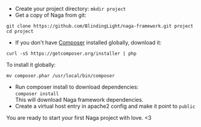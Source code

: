 - Create your project directory: ```mkdir project```  
- Get a copy of Naga from git:  
```
git clone https://github.com/BlindingLight/naga-framework.git project  
cd project
```
- If you don't have [Composer](http://getcomposer.org) installed globally, download it:    
```
curl -sS https://getcomposer.org/installer | php
```    
To install it globally:    
```
mv composer.phar /usr/local/bin/composer
```
- Run composer install to download dependencies:    
```composer install```  
This will download Naga framework dependencies.    
- Create a virtual host entry in apache2 config and make it point to ```public```

You are ready to start your first Naga project with love. <3